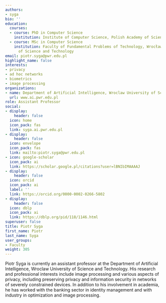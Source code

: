 ```yaml
---
authors:
- syga
bio: ''
education:
  courses:
  - course: PhD in Computer Science
    institution: Institute of Computer Science, Polish Academy of Sciences
  - course: MSc in Computer Science
    institution: Faculty of Fundamental Problems of Technology, Wrocław University
      of Science and Technology
email: piotr.syga@pwr.edu.pl
highlight_name: false
interests:
- privacy
- ad hoc networks
- biometrics
- image processing
organizations:
- name: Department of Artificial Intelligence, Wroclaw University of Science and Technology
  url: www.ai.pwr.edu.pl
role: Assistant Professor
social:
- display:
    header: false
  icon: home
  icon_pack: fas
  link: syga.ai.pwr.edu.pl
- display:
    header: false
  icon: envelope
  icon_pack: fas
  link: mailto:piotr.syga@pwr.edu.pl
- icon: google-scholar
  icon_pack: ai
  link: https://scholar.google.pl/citations?user=lBNIbIMAAAAJ
- display:
    header: false
  icon: orcid
  icon_pack: ai
  label: ''
  link: https://orcid.org/0000-0002-0266-5802
- display:
    header: false
  icon: dblp
  icon_pack: ai
  link: https://dblp.org/pid/118/1146.html
superuser: false
title: Piotr Syga
first_name: Piotr
last_name: Syga
user_groups:
- Faculty
weight: 305
---
```

Piotr Syga is currently an assistant professor at the Department of Artificial Intelligence, Wroclaw University of Science and Technology. His research and professional interests include image processing and various aspects of privacy, including preserving privacy and information security in networks of severely constrained devices. In addition to his involvement in academia, he has worked with the banking sector in identity management and with industry in optimization and image processing.
